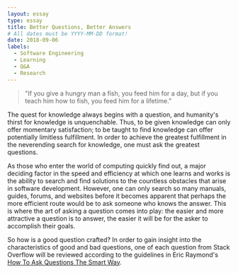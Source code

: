 ```yaml
---
layout: essay
type: essay
title: Better Questions, Better Answers
# All dates must be YYYY-MM-DD format!
date: 2018-09-06
labels:
  - Software Engineering
  - Learning
  - Q&A
  - Research
---
```


> "If you give a hungry man a fish, you feed him for a day, but if you teach him how to fish, you feed him for a lifetime."

The quest for knowledge always begins with a question, and humanity's thirst for knowledge is unquenchable. Thus, to be given knowledge can only offer momentary satisfaction; to be taught to find knowledge can offer potentially limitless fulfillment. In order to achieve the greatest fulfillment in the neverending search for knowledge, one must ask the greatest questions.

As those who enter the world of computing quickly find out, a major deciding factor in the speed and efficiency at which one learns and works is the ability to search and find solutions to the countless obstacles that arise in software development. However, one can only search so many manuals, guides, forums, and websites before it becomes apparent that perhaps the more efficient route would be to ask someone who knows the answer. This is where the art of asking a question comes into play: the easier and more attractive a question is to answer, the easier it will be for the asker to accomplish their goals.

So how is a good question crafted? In order to gain insight into the characteristics of good and bad questions, one of each question from Stack Overflow will be reviewed according to the guidelines in Eric Raymond's [How To Ask Questions The Smart Way](http://www.catb.org/esr/faqs/smart-questions.html).
